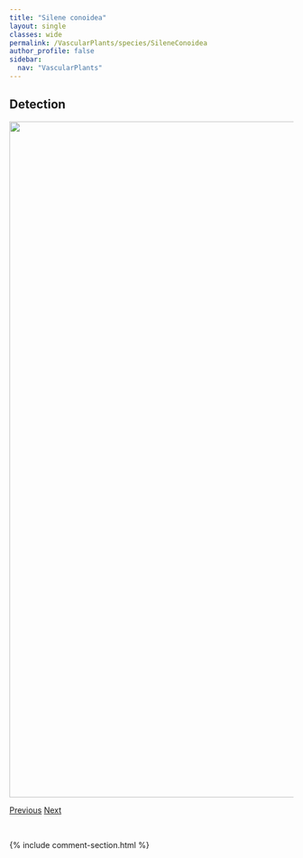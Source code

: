 ```yaml
---
title: "Silene conoidea"
layout: single
classes: wide
permalink: /VascularPlants/species/SileneConoidea
author_profile: false
sidebar:
  nav: "VascularPlants"
---
```


<h2>Detection</h2>

<a href="https://drive.google.com/uc?export=view&id=1-2jOny84iGxSYIRdr-Lh0J6Tsztm8tNv">
<img src="https://drive.google.com/uc?export=view&id=1-2jOny84iGxSYIRdr-Lh0J6Tsztm8tNv" height = "1200" width = "800">
</a>


<a href="/DevelopmentWebsite/VascularPlants/species/SileneChalcedonica" class="pagination--pager" title="Silene chalcedonica">Previous</a> <a href="/DevelopmentWebsite/VascularPlants/species/SileneDrummondii" class="pagination--pager" title="Silene drummondii">Next</a>

<p>&nbsp;</p>

{% include comment-section.html %}

